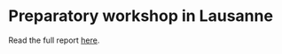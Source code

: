# Preparatory workshop in Lausanne

Read the full report [here](http://mapmakers.space/2017/05/methodo-renens/).
